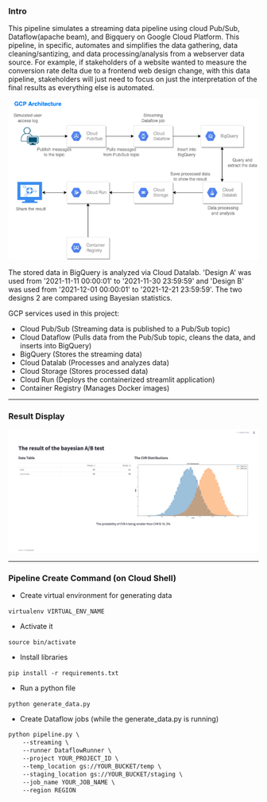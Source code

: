 ### Intro
This pipeline simulates a streaming data pipeline using cloud Pub/Sub, Dataflow(apache beam), and Bigquery on Google Cloud Platform.
This pipeline, in specific, automates and simplifies the data gathering, data cleaning/santizing, and data processing/analysis from a webserver data source. For example, if stakeholders of a website wanted to measure the conversion rate delta due to a frontend web design change, with this data pipeline, stakeholders will just need to focus on just the interpretation of the final results as everything else is automated.

![architecture](gcp_architecture.png)

The stored data in BigQuery is analyzed via Cloud Datalab. 'Design A' was used from '2021-11-11 00:00:01' to '2021-11-30 23:59:59' and 'Design B' was used from '2021-12-01 00:00:01' to '2021-12-21 23:59:59'. The two designs 2 are compared using Bayesian statistics.

GCP services used in this project:
  - Cloud Pub/Sub (Streaming data is published to a Pub/Sub topic)
  - Cloud Dataflow (Pulls data from the Pub/Sub topic, cleans the data, and inserts into BigQuery)
  - BigQuery (Stores the streaming data)
  - Cloud Datalab (Processes and analyzes data)
  - Cloud Storage (Stores processed data)
  - Cloud Run (Deploys the containerized streamlit application)
  - Container Registry (Manages Docker images)

---

### Result Display
![pic1](result.png)

---

### Pipeline Create Command (on Cloud Shell)

- Create virtual environment for generating data

`virtualenv VIRTUAL_ENV_NAME`

- Activate it

`source bin/activate`

- Install libraries

`pip install -r requirements.txt`

- Run a python file

`python generate_data.py`


- Create Dataflow jobs (while the generate_data.py is running)
```
python pipeline.py \
    --streaming \
    --runner DataflowRunner \
    --project YOUR_PROJECT_ID \
    --temp_location gs://YOUR_BUCKET/temp \
    --staging_location gs://YOUR_BUCKET/staging \
    --job_name YOUR_JOB_NAME \
    --region REGION
```
